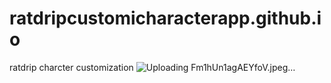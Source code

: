 # ratdripcustomicharacterapp.github.io
ratdrip charcter customization
![Uploading Fm1hUn1agAEYfoV.jpeg…]()
